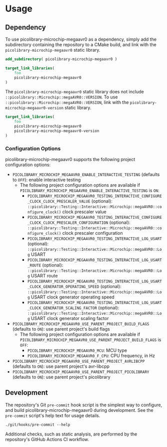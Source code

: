 # Usage

## Dependency
To use picolibrary-microchip-megaavr0 as a dependency, simply add the subdirectory
containing the repository to a CMake build, and link with the
`picolibrary-microchip-megaavr0` static library.
```cmake
add_subdirectory( picolibrary-microchip-megaavr0 )
```
```cmake
target_link_libraries(
    foo
    picolibrary-microchip-megaavr0
)
```

The `picolibrary-microchip-megaavr0` static library does not include
`::picolibrary::Microchip::megaAVR0::VERSION`.
To use `::picolibrary::Microchip::megaAVR0::VERSION`, link with the
`picolibrary-microchip-megaavr0-version` static library.
```cmake
target_link_libraries(
    foo
    picolibrary-microchip-megaavr0
    picolibrary-microchip-megaavr0-version
)
```

### Configuration Options
picolibrary-microchip-megaavr0 supports the following project configuration options:
- `PICOLIBRARY_MICROCHIP_MEGAAVR0_ENABLE_INTERACTIVE_TESTING` (defaults to `OFF`): enable
  interactive testing
    - The following project configuration options are available if
      `PICOLIBRARY_MICROCHIP_MEGAAVR0_ENABLE_INTERACTIVE_TESTING` is `ON`:
        - `PICOLIBRARY_MICROCHIP_MEGAAVR0_TESTING_INTERACTIVE_CONFIGURE_CLOCK_CLOCK_PRESCALER_VALUE`
          (optional):
          `::picolibrary::Testing::Interactive::Microchip::megaAVR0::configure_clock()`
          clock prescaler value
        - `PICOLIBRARY_MICROCHIP_MEGAAVR0_TESTING_INTERACTIVE_CONFIGURE_CLOCK_CLOCK_PRESCALER_CONFIGURATION`
          (optional):
          `::picolibrary::Testing::Interactive::Microchip::megaAVR0::configure_clock()`
          clock prescaler configuration
        - `PICOLIBRARY_MICROCHIP_MEGAAVR0_TESTING_INTERACTIVE_LOG_USART` (optional):
          `::picolibrary::Testing::Interactive::Microchip::megaAVR0::Log` USART
        - `PICOLIBRARY_MICROCHIP_MEGAAVR0_TESTING_INTERACTIVE_LOG_USART_ROUTE` (optional):
          `::picolibrary::Testing::Interactive::Microchip::megaAVR0::Log` USART route
        - `PICOLIBRARY_MICROCHIP_MEGAAVR0_TESTING_INTERACTIVE_LOG_USART_CLOCK_GENERATOR_OPERATING_SPEED`
          (optional): `::picolibrary::Testing::Interactive::Microchip::megaAVR0::Log`
          USART clock generator operating speed
        - `PICOLIBRARY_MICROCHIP_MEGAAVR0_TESTING_INTERACTIVE_LOG_USART_CLOCK_GENERATOR_SCALING_FACTOR`
          (optional): `::picolibrary::Testing::Interactive::Microchip::megaAVR0::Log`
          USART clock generator scaling factor
- `PICOLIBRARY_MICROCHIP_MEGAAVR0_USE_PARENT_PROJECT_BUILD_FLAGS` (defaults to `ON`): use
  parent project's build flags
    - The following project configuration options are available if
      `PICOLIBRARY_MICROCHIP_MEGAAVR0_USE_PARENT_PROJECT_BUILD_FLAGS` is `OFF`:
        - `PICOLIBRARY_MICROCHIP_MEGAAVR0_MCU`: MCU type
        - `PICOLIBRARY_MICROCHIP_MEGAAVR0_F_CPU`: CPU frequency, in Hz
- `PICOLIBRARY_MICROCHIP_MEGAAVR0_USE_PARENT_PROJECT_AVRLIBCPP` (defaults to `ON`): use
  parent project's avr-libcpp
- `PICOLIBRARY_MICROCHIP_MEGAAVR0_USE_PARENT_PROJECT_PICOLIBRARY` (defaults to `ON`): use
  parent project's picolibrary

## Development
The repository's Git `pre-commit` hook script is the simplest way to configure, and build
picolibrary-microchip-megaavr0 during development.
See the `pre-commit` script's help text for usage details.
```shell
./git/hooks/pre-commit --help
```

Additional checks, such as static analysis, are performed by the repository's GitHub
Actions CI workflow.
